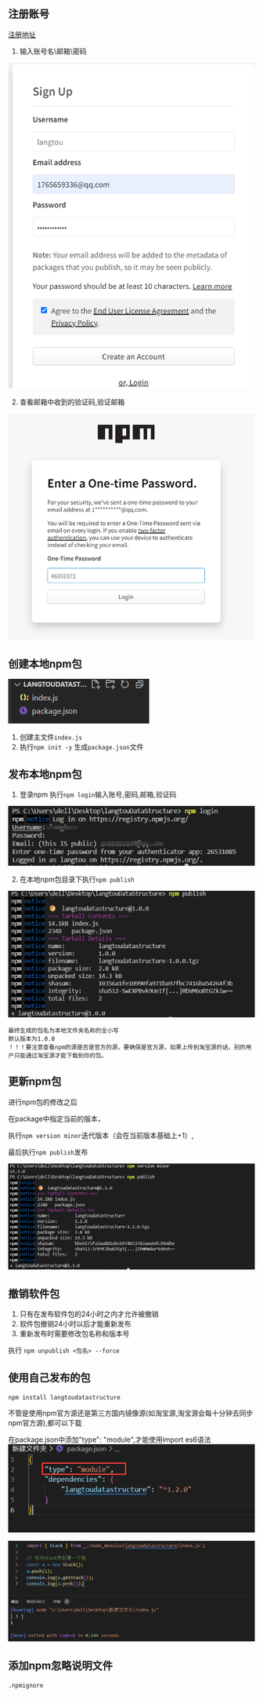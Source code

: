 ## 注册账号

[注册地址](https://www.npmjs.com/signup)

1. 输入账号名\邮箱\密码

![image-20220116215520714](Readme.assets/image-20220116215520714.png)

2. 查看邮箱中收到的验证码,验证邮箱

![image-20220116215628563](Readme.assets/image-20220116215628563.png)

## 创建本地npm包

![image-20220116220926908](Readme.assets/image-20220116220926908.png)

1. 创建主文件`index.js`
2. 执行`npm init -y` 生成`package.json`文件

## 发布本地npm包

1. 登录npm 执行`npm login`输入账号,密码,邮箱,验证码

![image-20220116221459010](Readme.assets/image-20220116221459010.png)

2. 在本地npm包目录下执行`npm publish`

![image-20220116221651895](Readme.assets/image-20220116221651895.png)

```
最终生成的包名为本地文件夹名称的全小写
默认版本为1.0.0
！！！要注意查看npm的源是否是官方的源，要确保是官方源，如果上传到淘宝源的话，别的用户只能通过淘宝源才能下载到你的包。
```

## 更新npm包

进行npm包的修改之后

在package中指定当前的版本，

执行`npm version minor`迭代版本（会在当前版本基础上+1）,

最后执行`npm publish`发布

![image-20220116222519319](Readme.assets/image-20220116222519319.png)

## 撤销软件包

1. 只有在发布软件包的24小时之内才允许被撤销
2. 软件包撤销24小时以后才能重新发布
3. 重新发布时需要修改包名称和版本号

执行 `npm unpublish <包名> --force`

## 使用自己发布的包

`npm install langtoudatastructure`

不管是使用npm官方源还是第三方国内镜像源(如淘宝源,淘宝源会每十分钟去同步npm官方源),都可以下载

在package.json中添加"type": "module",才能使用import es6语法![image-20220116225711426](Readme.assets/image-20220116225711426.png)

![image-20220116225826236](Readme.assets/image-20220116225826236.png)

## 添加npm忽略说明文件

`.npmignore`